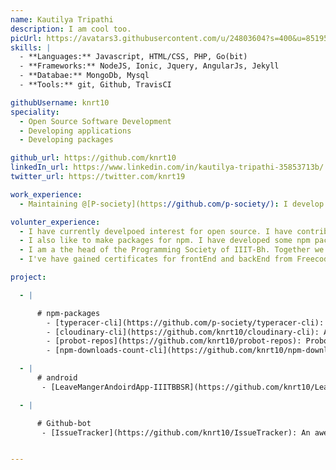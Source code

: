 ```yaml
---
name: Kautilya Tripathi
description: I am cool too.
picUrl: https://avatars3.githubusercontent.com/u/24803604?s=400&u=85195bfa8caeb798bedd19d060c91160f0c7c840&v=4
skills: |
  - **Languages:** Javascript, HTML/CSS, PHP, Go(bit)
  - **Frameworks:** NodeJS, Ionic, Jquery, AngularJs, Jekyll
  - **Databae:** MongoDb, Mysql
  - **Tools:** git, Github, TravisCI

githubUsername: knrt10
speciality:
  - Open Source Software Development
  - Developing applications
  - Developing packages

github_url: https://github.com/knrt10
linkedIn_url: https://www.linkedin.com/in/kautilya-tripathi-35853713b/
twitter_url: https://twitter.com/knrt19

work_experience:
  - Maintaining @[P-society](https://github.com/p-society/): I develop applications for programming society of IIIT-BBSR.

volunter_experience:
  - I have currently develpoed interest for open source. I have contributed to Probot, ocktokit and P-society.
  - I also like to make packages for npm. I have developed some npm packages in past month or so.
  - I am a the head of the Programming Society of IIIT-Bh. Together we try to guide the first years in getting started with software development.
  - I've have gained certificates for frontEnd and backEnd from FreecodeCamp.

project:

  - |

      # npm-packages
        - [typeracer-cli](https://github.com/p-society/typeracer-cli): Learn how to touch type from the comfort of your terminal and challenge your friends for a match.
        - [cloudinary-cli](https://github.com/knrt10/cloudinary-cli): A CLI client to manage files of cloudinary.com.
        - [probot-repos](https://github.com/knrt10/probot-repos): Probot extension for events that return undefined.
        - [npm-downloads-count-cli](https://github.com/knrt10/npm-downloads-count-cli): Get your npm package downloads from your command line.

  - |
      # android
       - [LeaveMangerAndoirdApp-IIITBBSR](https://github.com/knrt10/LeaveMangerAndoirdApp-IIITBBSR): Leave Manager App (Official ) For IIIT-BBSR.

  - |

      # Github-bot
       - [IssueTracker](https://github.com/knrt10/IssueTracker): An awesome GITHUB BOT for OPEN SOURCE Developers that closes similar issues or issues that are almost similar


---
```

